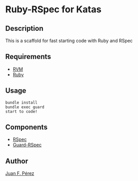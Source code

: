 # Ruby-RSpec for Katas

## Description

This is a scaffold for fast starting code with Ruby and RSpec

## Requirements

* [RVM](https://rvm.io/rvm/install/)
* [Ruby](http://www.ruby-lang.org/)

## Usage

    bundle install
    bundle exec guard
    start to code!


## Components

* [RSpec](https://github.com/rspec/rspec)
* [Guard-RSpec](https://github.com/guard/guard-rspec)

## Author
[Juan F. Pérez](https://github.com/jguitar)

